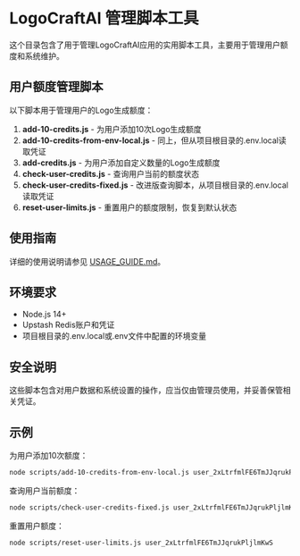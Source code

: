 # LogoCraftAI 管理脚本工具

这个目录包含了用于管理LogoCraftAI应用的实用脚本工具，主要用于管理用户额度和系统维护。

## 用户额度管理脚本

以下脚本用于管理用户的Logo生成额度：

1. **add-10-credits.js** - 为用户添加10次Logo生成额度
2. **add-10-credits-from-env-local.js** - 同上，但从项目根目录的.env.local读取凭证
3. **add-credits.js** - 为用户添加自定义数量的Logo生成额度
4. **check-user-credits.js** - 查询用户当前的额度状态
5. **check-user-credits-fixed.js** - 改进版查询脚本，从项目根目录的.env.local读取凭证
6. **reset-user-limits.js** - 重置用户的额度限制，恢复到默认状态

## 使用指南

详细的使用说明请参见 [USAGE_GUIDE.md](./USAGE_GUIDE.md)。

## 环境要求

- Node.js 14+
- Upstash Redis账户和凭证
- 项目根目录的.env.local或.env文件中配置的环境变量

## 安全说明

这些脚本包含对用户数据和系统设置的操作，应当仅由管理员使用，并妥善保管相关凭证。

## 示例

为用户添加10次额度：
```bash
node scripts/add-10-credits-from-env-local.js user_2xLtrfmlFE6TmJJqrukPljlmKwS
```

查询用户当前额度：
```bash
node scripts/check-user-credits-fixed.js user_2xLtrfmlFE6TmJJqrukPljlmKwS
```

重置用户额度：
```bash
node scripts/reset-user-limits.js user_2xLtrfmlFE6TmJJqrukPljlmKwS
``` 